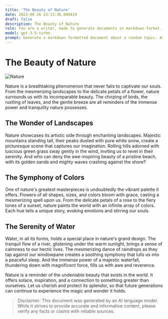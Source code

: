```yaml
---
title: 'The Beauty of Nature'
date: 2023-08-26 23:13:36.049419
draft: false
description: The Beauty of Nature
role: You are a writer, made to generate documents in markdown format. It is very important that all of the documents you generate are in valid markdown format.
model: gpt-3.5-turbo
prompt: Generate a markdown formatted document about a random topic. At the bottom, include a disclaimer explaining that the document was generated by you. The first line of the document should be the title. Make sure that the entire document is in proper markdown format, using a mix of various tags to make the document visually appealing.
---
```


# The Beauty of Nature

![Nature](https://images.unsplash.com/photo-1559599237-4e6c6e80278a)

Nature is a breathtaking phenomenon that never fails to captivate our souls. From the mesmerizing landscapes to the delicate petals of a flower, nature surrounds us with its incomparable beauty. The chirping of birds, the rustling of leaves, and the gentle breeze are all reminders of the immense power and tranquility nature possesses.

## The Wonder of Landscapes

Nature showcases its artistic side through enchanting landscapes. Majestic mountains standing tall, their peaks dusted with pure white snow, create a picturesque scene that captures our imagination. Rolling hills adorned with luscious green grass sway gently in the wind, inviting us to revel in their serenity. And who can deny the awe-inspiring beauty of a pristine beach, with its golden sands and mighty waves crashing against the shore?

## The Symphony of Colors

One of nature's greatest masterpieces is undoubtedly the vibrant palette it offers. Flowers of all shapes, sizes, and colors bloom with grace, casting a mesmerizing spell upon us. From the delicate petals of a rose to the fiery tones of a sunset, nature paints the world with an infinite array of colors. Each hue tells a unique story, evoking emotions and stirring our souls.

## The Serenity of Water

Water, in all its forms, holds a special place in nature's grand design. The tranquil flow of a river, glistening under the warm sunlight, brings a sense of calmness to our hectic lives. The mesmerizing dance of raindrops as they tap against our windowpane creates a soothing symphony that lulls us into a peaceful sleep. And the immense power of a majestic waterfall, thundering down with magnificent force, fills us with awe and reverence.

Nature is a reminder of the undeniable beauty that exists in the world. It offers solace, inspiration, and a connection to something greater than ourselves. Let us cherish and protect its splendor, so that future generations can continue to experience the magic and wonder it holds.

> Disclaimer: This document was generated by an AI language model. While it strives to provide accurate and informative content, please verify any facts or claims with reliable sources.